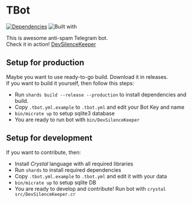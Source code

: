 # TBot
[![Dependencies](https://img.shields.io/badge/dependencies-shards-brightgreen.svg)](https://github.com/4eam/tbot/blob/master/shard.yml)
![Built with](https://img.shields.io/badge/built%20with-crystal-black.svg)

This is awesome anti-spam Telegram bot.  
Check it in action! [DevSilenceKeeper](https://t.me/devsilencekeeper_bot)

## Setup for production
Maybe you want to use ready-to-go build. Download it in releases.  
If you want to build it yourself, then follow this steps:

- Run `shards build --release --production` to install dependencies and build.  
- Copy `.tbot.yml.example` to `.tbot.yml` and edit your Bot Key and name
- `bin/micrate up` to setup sqlite3 database    
- You are ready to run bot with `bin/DevSilenceKeeper`

## Setup for development
If you want to contribute, then:

- Install *Crystal* language with all required libraries
- Run `shards` to install required dependencies
- Copy `.tbot.yml.example` to `.tbot.yml` and edit it with your data
- `bin/micrate up` to setup sqlite DB
- You are ready to develop and contribute! Run bot with `crystal src/DevSilenceKeeper.cr`
